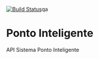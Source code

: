 [![Build Status](https://travis-ci.org/MauricioCwb/ponto-inteligente-api.svg?branch=master)](https://travis-ci.org/MauricioCwb/ponto-inteligente-api)qa
# Ponto Inteligente
API Sistema Ponto Inteligente

